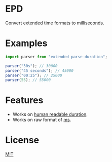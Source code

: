 # EPD
Convert extended time formats to milliseconds.

# Examples
```js
import parser from "extended-parse-duration";

parser("30s"); // 30000
parser("45 seconds"); // 45000
parser("00:25"); // 25000
parser(55); // 55000
```

# Features
- Works on [human readable duration](https://npmjs.com/parse-duration).
- Works on raw format of [ms](https://npmjs.com/ms).

# License
[MIT](LICENSE)